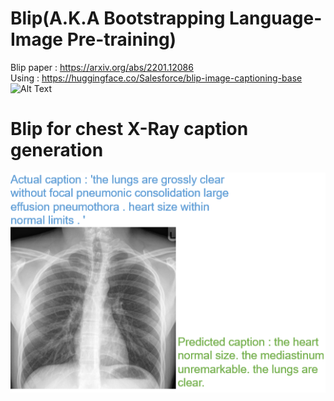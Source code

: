 # Blip(A.K.A Bootstrapping Language-Image Pre-training)
Blip paper :  https://arxiv.org/abs/2201.12086 <br>
Using : https://huggingface.co/Salesforce/blip-image-captioning-base
<br>
![Alt Text](https://github.com/salesforce/BLIP/blob/main/BLIP.gif?raw=true)

# Blip for chest X-Ray caption generation
![alt text](https://github.com/NLP-Final-Projects/chest_xray/blob/main/Blip/blip_pic.png?raw=true)

